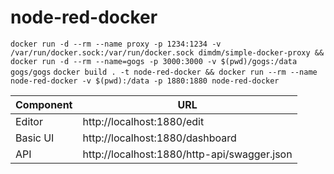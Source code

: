 # node-red-docker

`docker run -d --rm --name proxy -p 1234:1234 -v /var/run/docker.sock:/var/run/docker.sock dimdm/simple-docker-proxy && docker run -d --rm --name=gogs -p 3000:3000 -v $(pwd)/gogs:/data gogs/gogs`
`docker build . -t node-red-docker && docker run --rm --name node-red-docker -v $(pwd):/data -p 1880:1880 node-red-docker`

| Component     | URL |
| ------------- | --- |
| Editor        | http://localhost:1880/edit |
| Basic UI      | http://localhost:1880/dashboard  |
| API           | http://localhost:1880/http-api/swagger.json |
